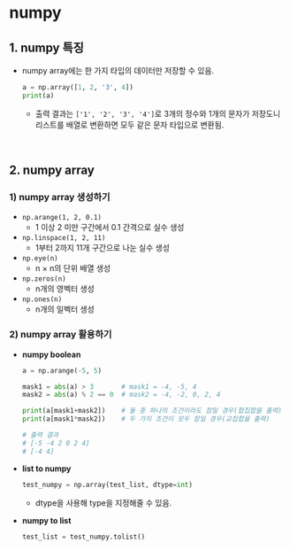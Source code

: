 # numpy

## 1. numpy 특징

- numpy array에는 한 가지 타입의 데이터만 저장할 수 있음.

  ```python
  a = np.array([1, 2, '3', 4])
  print(a)
  ```

  - 출력 결과는 `['1', '2', '3', '4']`로 3개의 정수와 1개의 문자가 저장도니 리스트를 배열로 변환하면 모두 같은 문자 타입으로 변환됨.

<br>

## 2. numpy array

### 1) numpy array 생성하기

- `np.arange(1, 2, 0.1)`
  - 1 이상 2 미만 구간에서 0.1 간격으로 실수 생성
- `np.linspace(1, 2, 11)`
  - 1부터 2까지 11개 구간으로 나눈 실수 생성
- `np.eye(n)`
  - n × n의 단위 배열 생성
- `np.zeros(n)`
  - n개의 영벡터 생성
- `np.ones(n)`
  - n개의 일벡터 생성

### 2) numpy array 활용하기

- **numpy boolean**

  ```python
  a = np.arange(-5, 5)
  
  mask1 = abs(a) > 3       # mask1 = -4, -5, 4
  mask2 = abs(a) % 2 == 0  # mask2 = -4, -2, 0, 2, 4
  
  print(a[mask1+mask2])    # 둘 중 하나의 조건이라도 참일 경우(합집합을 출력)
  print(a[mask1*mask2])    # 두 가지 조건이 모두 참일 경우(교집합을 출력)
  
  # 출력 결과
  # [-5 -4 2 0 2 4]
  # [-4 4]
  ```

- **list to numpy**

  ```python
  test_numpy = np.array(test_list, dtype=int)
  ```

  - dtype을 사용해 type을 지정해줄 수 있음.

- **numpy to list**

  ```python
  test_list = test_numpy.tolist()
  ```

  

  
